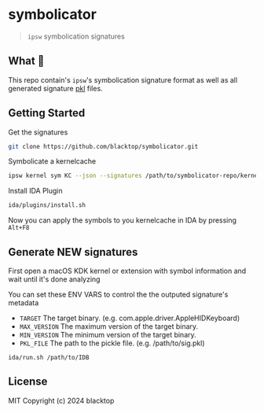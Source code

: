 # symbolicator

> `ipsw` symbolication signatures

## What 🤔

This repo contain's `ipsw`'s symbolication signature format as well as all generated signature [pkl](https://github.com/apple/pkl) files.

## Getting Started

Get the signatures

```bash
git clone https://github.com/blacktop/symbolicator.git
```

Symbolicate a kernelcache

```bash
ipsw kernel sym KC --json --signatures /path/to/symbolicator-repo/kernel
```

Install IDA Plugin

```bash
ida/plugins/install.sh
```

Now you can apply the symbols to you kernelcache in IDA by pressing `Alt+F8`

## Generate NEW signatures

First open a macOS KDK kernel or extension with symbol information and wait until it's done analyzing

You can set these ENV VARS to control the the outputed signature's metadata

- `TARGET` The target binary. (e.g. com.apple.driver.AppleHIDKeyboard)
- `MAX_VERSION` The maximum version of the target binary.
- `MIN_VERSION` The minimum version of the target binary.
- `PKL_FILE` The path to the pickle file. (e.g. /path/to/sig.pkl)

```
ida/run.sh /path/to/IDB
```

## License

MIT Copyright (c) 2024 blacktop